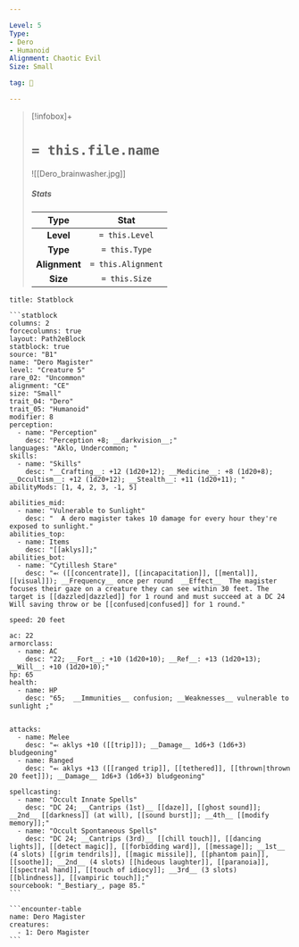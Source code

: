 ```yaml
---

Level: 5
Type:
- Dero
- Humanoid
Alignment: Chaotic Evil
Size: Small

tag: 👹

---
```


> [!infobox]+
> #  `= this.file.name`
> ![[Dero_brainwasher.jpg]]
> ##### Stats
> Type | Stat |
> :---:|:---:|
> **Level** | `= this.Level` |
> **Type** | `= this.Type` |
> **Alignment** | `= this.Alignment` |
> **Size** | `= this.Size` |



````ad-info
title: Statblock

```statblock
columns: 2
forcecolumns: true
layout: Path2eBlock
statblock: true
source: "B1"
name: "Dero Magister"
level: "Creature 5"
rare_02: "Uncommon"
alignment: "CE"
size: "Small"
trait_04: "Dero"
trait_05: "Humanoid"
modifier: 8
perception:
  - name: "Perception"
    desc: "Perception +8; __darkvision__;"
languages: "Aklo, Undercommon; "
skills:
  - name: "Skills"
    desc: "__Crafting__: +12 (1d20+12); __Medicine__: +8 (1d20+8); __Occultism__: +12 (1d20+12); __Stealth__: +11 (1d20+11); "
abilityMods: [1, 4, 2, 3, -1, 5]

abilities_mid:
  - name: "Vulnerable to Sunlight"
    desc: "  A dero magister takes 10 damage for every hour they're exposed to sunlight."
abilities_top:
  - name: Items
    desc: "[[aklys]];"
abilities_bot:
  - name: "Cytillesh Stare"
    desc: "⬻ ([[concentrate]], [[incapacitation]], [[mental]], [[visual]]); __Frequency__ once per round  __Effect__  The magister focuses their gaze on a creature they can see within 30 feet. The target is [[dazzled|dazzled]] for 1 round and must succeed at a DC 24 Will saving throw or be [[confused|confused]] for 1 round."

speed: 20 feet

ac: 22
armorclass:
  - name: AC
    desc: "22; __Fort__: +10 (1d20+10); __Ref__: +13 (1d20+13); __Will__: +10 (1d20+10);"
hp: 65
health:
  - name: HP
    desc: "65;  __Immunities__ confusion; __Weaknesses__ vulnerable to sunlight ;"


attacks:
  - name: Melee
    desc: "⬻ aklys +10 ([[trip]]); __Damage__ 1d6+3 (1d6+3) bludgeoning"
  - name: Ranged
    desc: "⬻ aklys +13 ([[ranged trip]], [[tethered]], [[thrown|thrown 20 feet]]); __Damage__ 1d6+3 (1d6+3) bludgeoning"

spellcasting:
  - name: "Occult Innate Spells"
    desc: "DC 24; __Cantrips (1st)__ [[daze]], [[ghost sound]]; __2nd__ [[darkness]] (at will), [[sound burst]]; __4th__ [[modify memory]];"
  - name: "Occult Spontaneous Spells"
    desc: "DC 24; __Cantrips (3rd)__ [[chill touch]], [[dancing lights]], [[detect magic]], [[forbidding ward]], [[message]]; __1st__ (4 slots) [[grim tendrils]], [[magic missile]], [[phantom pain]], [[soothe]]; __2nd__ (4 slots) [[hideous laughter]], [[paranoia]], [[spectral hand]], [[touch of idiocy]]; __3rd__ (3 slots) [[blindness]], [[vampiric touch]];"
sourcebook: "_Bestiary_, page 85."
```

```encounter-table
name: Dero Magister
creatures:
  - 1: Dero Magister
```

````


